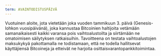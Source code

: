 ```yaml
---
term: AVAINTODISTUSPÄIVÄ
---
```


Vuotuinen aloite, jota vietetään joka vuoden tammikuun 3. päivä (Genesis-lohkon vuosipäivänä), joka kannustaa Bitcoinien haltijoita vetämään samanaikaisesti kaikki varansa pois vaihtoalustoilta ja siirtämään ne omatoimisen säilytyksen ratkaisuihin. Tavoitteena on testata vaihtoalustojen maksukykyä pakottamalla ne todistamaan, että ne todella hallitsevat käyttäjiensä Bitcoineja ja etteivät ne harjoita osittaisvarantopankkitoimintaa.